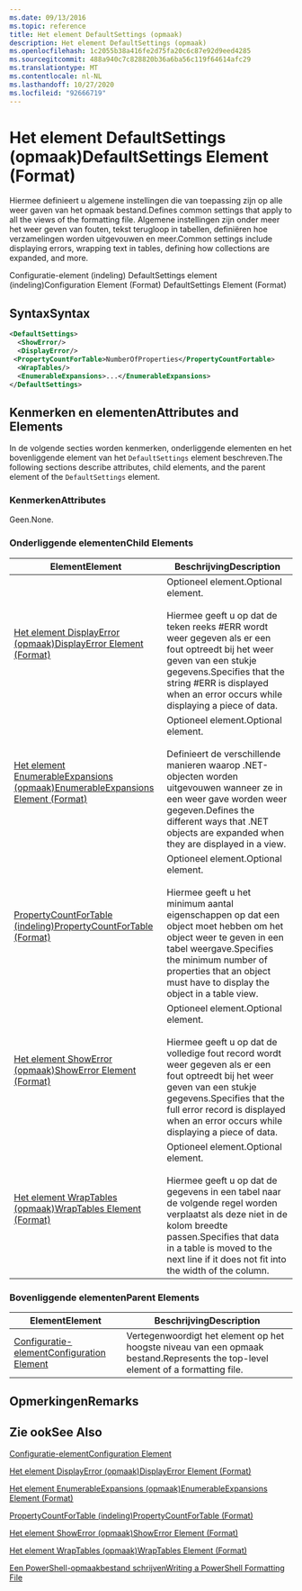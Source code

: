 ```yaml
---
ms.date: 09/13/2016
ms.topic: reference
title: Het element DefaultSettings (opmaak)
description: Het element DefaultSettings (opmaak)
ms.openlocfilehash: 1c2055b38a416fe2d75fa20c6c87e92d9eed4285
ms.sourcegitcommit: 488a940c7c828820b36a6ba56c119f64614afc29
ms.translationtype: MT
ms.contentlocale: nl-NL
ms.lasthandoff: 10/27/2020
ms.locfileid: "92666719"
---
```

# <a name="defaultsettings-element-format"></a><span data-ttu-id="80ac3-103">Het element DefaultSettings (opmaak)</span><span class="sxs-lookup"><span data-stu-id="80ac3-103">DefaultSettings Element (Format)</span></span>

<span data-ttu-id="80ac3-104">Hiermee definieert u algemene instellingen die van toepassing zijn op alle weer gaven van het opmaak bestand.</span><span class="sxs-lookup"><span data-stu-id="80ac3-104">Defines common settings that apply to all the views of the formatting file.</span></span> <span data-ttu-id="80ac3-105">Algemene instellingen zijn onder meer het weer geven van fouten, tekst terugloop in tabellen, definiëren hoe verzamelingen worden uitgevouwen en meer.</span><span class="sxs-lookup"><span data-stu-id="80ac3-105">Common settings include displaying errors, wrapping text in tables, defining how collections are expanded, and more.</span></span>

<span data-ttu-id="80ac3-106">Configuratie-element (indeling) DefaultSettings element (indeling)</span><span class="sxs-lookup"><span data-stu-id="80ac3-106">Configuration Element (Format) DefaultSettings Element (Format)</span></span>

## <a name="syntax"></a><span data-ttu-id="80ac3-107">Syntax</span><span class="sxs-lookup"><span data-stu-id="80ac3-107">Syntax</span></span>

```xml
<DefaultSettings>
  <ShowError/>
  <DisplayError/>
 <PropertyCountForTable>NumberOfProperties</PropertyCountFortable>
  <WrapTables/>
  <EnumerableExpansions>...</EnumerableExpansions>
</DefaultSettings>
```

## <a name="attributes-and-elements"></a><span data-ttu-id="80ac3-108">Kenmerken en elementen</span><span class="sxs-lookup"><span data-stu-id="80ac3-108">Attributes and Elements</span></span>

<span data-ttu-id="80ac3-109">In de volgende secties worden kenmerken, onderliggende elementen en het bovenliggende element van het `DefaultSettings` element beschreven.</span><span class="sxs-lookup"><span data-stu-id="80ac3-109">The following sections describe attributes, child elements, and the parent element of the `DefaultSettings` element.</span></span>

### <a name="attributes"></a><span data-ttu-id="80ac3-110">Kenmerken</span><span class="sxs-lookup"><span data-stu-id="80ac3-110">Attributes</span></span>

<span data-ttu-id="80ac3-111">Geen.</span><span class="sxs-lookup"><span data-stu-id="80ac3-111">None.</span></span>

### <a name="child-elements"></a><span data-ttu-id="80ac3-112">Onderliggende elementen</span><span class="sxs-lookup"><span data-stu-id="80ac3-112">Child Elements</span></span>

|<span data-ttu-id="80ac3-113">Element</span><span class="sxs-lookup"><span data-stu-id="80ac3-113">Element</span></span>|<span data-ttu-id="80ac3-114">Beschrijving</span><span class="sxs-lookup"><span data-stu-id="80ac3-114">Description</span></span>|
|-------------|-----------------|
|[<span data-ttu-id="80ac3-115">Het element DisplayError (opmaak)</span><span class="sxs-lookup"><span data-stu-id="80ac3-115">DisplayError Element (Format)</span></span>](./displayerror-element-format.md)|<span data-ttu-id="80ac3-116">Optioneel element.</span><span class="sxs-lookup"><span data-stu-id="80ac3-116">Optional element.</span></span><br /><br /> <span data-ttu-id="80ac3-117">Hiermee geeft u op dat de teken reeks #ERR wordt weer gegeven als er een fout optreedt bij het weer geven van een stukje gegevens.</span><span class="sxs-lookup"><span data-stu-id="80ac3-117">Specifies that the string #ERR is displayed when an error occurs while displaying a piece of data.</span></span>|
|[<span data-ttu-id="80ac3-118">Het element EnumerableExpansions (opmaak)</span><span class="sxs-lookup"><span data-stu-id="80ac3-118">EnumerableExpansions Element (Format)</span></span>](./enumerableexpansions-element-format.md)|<span data-ttu-id="80ac3-119">Optioneel element.</span><span class="sxs-lookup"><span data-stu-id="80ac3-119">Optional element.</span></span><br /><br /> <span data-ttu-id="80ac3-120">Definieert de verschillende manieren waarop .NET-objecten worden uitgevouwen wanneer ze in een weer gave worden weer gegeven.</span><span class="sxs-lookup"><span data-stu-id="80ac3-120">Defines the different ways that .NET objects are expanded when they are displayed in a view.</span></span>|
|[<span data-ttu-id="80ac3-121">PropertyCountForTable (indeling)</span><span class="sxs-lookup"><span data-stu-id="80ac3-121">PropertyCountForTable (Format)</span></span>](./propertycountfortable-element-format.md)|<span data-ttu-id="80ac3-122">Optioneel element.</span><span class="sxs-lookup"><span data-stu-id="80ac3-122">Optional element.</span></span><br /><br /> <span data-ttu-id="80ac3-123">Hiermee geeft u het minimum aantal eigenschappen op dat een object moet hebben om het object weer te geven in een tabel weergave.</span><span class="sxs-lookup"><span data-stu-id="80ac3-123">Specifies the minimum number of properties that an object must have to display the object in a table view.</span></span>|
|[<span data-ttu-id="80ac3-124">Het element ShowError (opmaak)</span><span class="sxs-lookup"><span data-stu-id="80ac3-124">ShowError Element (Format)</span></span>](./showerror-element-format.md)|<span data-ttu-id="80ac3-125">Optioneel element.</span><span class="sxs-lookup"><span data-stu-id="80ac3-125">Optional element.</span></span><br /><br /> <span data-ttu-id="80ac3-126">Hiermee geeft u op dat de volledige fout record wordt weer gegeven als er een fout optreedt bij het weer geven van een stukje gegevens.</span><span class="sxs-lookup"><span data-stu-id="80ac3-126">Specifies that the full error record is displayed when an error occurs while displaying a piece of data.</span></span>|
|[<span data-ttu-id="80ac3-127">Het element WrapTables (opmaak)</span><span class="sxs-lookup"><span data-stu-id="80ac3-127">WrapTables Element (Format)</span></span>](./wraptables-element-format.md)|<span data-ttu-id="80ac3-128">Optioneel element.</span><span class="sxs-lookup"><span data-stu-id="80ac3-128">Optional element.</span></span><br /><br /> <span data-ttu-id="80ac3-129">Hiermee geeft u op dat de gegevens in een tabel naar de volgende regel worden verplaatst als deze niet in de kolom breedte passen.</span><span class="sxs-lookup"><span data-stu-id="80ac3-129">Specifies that data in a table is moved to the next line if it does not fit into the width of the column.</span></span>|

### <a name="parent-elements"></a><span data-ttu-id="80ac3-130">Bovenliggende elementen</span><span class="sxs-lookup"><span data-stu-id="80ac3-130">Parent Elements</span></span>

|<span data-ttu-id="80ac3-131">Element</span><span class="sxs-lookup"><span data-stu-id="80ac3-131">Element</span></span>|<span data-ttu-id="80ac3-132">Beschrijving</span><span class="sxs-lookup"><span data-stu-id="80ac3-132">Description</span></span>|
|-------------|-----------------|
|[<span data-ttu-id="80ac3-133">Configuratie-element</span><span class="sxs-lookup"><span data-stu-id="80ac3-133">Configuration Element</span></span>](./configuration-element-format.md)|<span data-ttu-id="80ac3-134">Vertegenwoordigt het element op het hoogste niveau van een opmaak bestand.</span><span class="sxs-lookup"><span data-stu-id="80ac3-134">Represents the top-level element of a formatting file.</span></span>|

## <a name="remarks"></a><span data-ttu-id="80ac3-135">Opmerkingen</span><span class="sxs-lookup"><span data-stu-id="80ac3-135">Remarks</span></span>

## <a name="see-also"></a><span data-ttu-id="80ac3-136">Zie ook</span><span class="sxs-lookup"><span data-stu-id="80ac3-136">See Also</span></span>

[<span data-ttu-id="80ac3-137">Configuratie-element</span><span class="sxs-lookup"><span data-stu-id="80ac3-137">Configuration Element</span></span>](./configuration-element-format.md)

[<span data-ttu-id="80ac3-138">Het element DisplayError (opmaak)</span><span class="sxs-lookup"><span data-stu-id="80ac3-138">DisplayError Element (Format)</span></span>](./displayerror-element-format.md)

[<span data-ttu-id="80ac3-139">Het element EnumerableExpansions (opmaak)</span><span class="sxs-lookup"><span data-stu-id="80ac3-139">EnumerableExpansions Element (Format)</span></span>](./enumerableexpansions-element-format.md)

[<span data-ttu-id="80ac3-140">PropertyCountForTable (indeling)</span><span class="sxs-lookup"><span data-stu-id="80ac3-140">PropertyCountForTable (Format)</span></span>](./propertycountfortable-element-format.md)

[<span data-ttu-id="80ac3-141">Het element ShowError (opmaak)</span><span class="sxs-lookup"><span data-stu-id="80ac3-141">ShowError Element (Format)</span></span>](./showerror-element-format.md)

[<span data-ttu-id="80ac3-142">Het element WrapTables (opmaak)</span><span class="sxs-lookup"><span data-stu-id="80ac3-142">WrapTables Element (Format)</span></span>](./wraptables-element-format.md)

[<span data-ttu-id="80ac3-143">Een PowerShell-opmaakbestand schrijven</span><span class="sxs-lookup"><span data-stu-id="80ac3-143">Writing a PowerShell Formatting File</span></span>](./writing-a-powershell-formatting-file.md)

